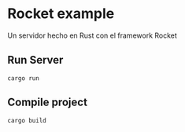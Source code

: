# Rocket example

Un servidor hecho en Rust con el framework Rocket

## Run Server 

```
cargo run
```

## Compile project

```
cargo build
```
